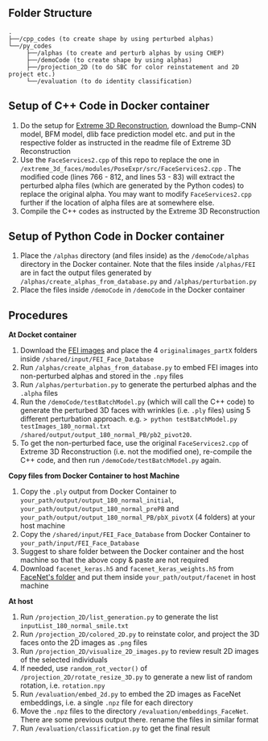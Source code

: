 ## Folder Structure

    .  
    ├──/cpp_codes (to create shape by using perturbed alphas)
    └──/py_codes    
         ├──/alphas (to create and perturb alphas by using CHEP)
         ├──/demoCode (to create shape by using alphas)
         ├──/projection_2D (to do SBC for color reinstatement and 2D project etc.)
         └──/evaluation (to do identity classification)

## Setup of C++ Code in Docker container

1. Do the setup for [Extreme 3D Reconstruction][1], download the Bump-CNN model, BFM model, dlib face prediction model etc. and put in the respective folder as instructed in the readme file of Extreme 3D Reconstruction
2. Use the `FaceServices2.cpp` of this repo to replace the one in `/extreme_3d_faces/modules/PoseExpr/src/FaceServices2.cpp` . The modified code (lines 766 - 812, and lines 53 - 83) will extract the perturbed alpha files (which are generated by the Python codes) to replace the original alpha. You may want to modify `FaceServices2.cpp` further if the location of alpha files are at somewhere else.
3. Compile the C++ codes as instructed by the Extreme 3D Reconstruction

## Setup of Python Code in Docker container

1. Place the `/alphas` directory (and files inside) as the `/demoCode/alphas` directory in the Docker container. Note that the files inside `/alphas/FEI` are in fact the output files generated by `/alphas/create_alphas_from_database.py` and `/alphas/perturbation.py`
2. Place the files inside `/demoCode` in `/demoCode` in the Docker container

## Procedures

**At Docket container**
1. Download the [FEI images][2] and place the 4 `originalimages_partX` folders inside `/shared/input/FEI_Face_Database`
2. Run `/alphas/create_alphas_from_database.py` to embed FEI images into non-perturbed alphas and stored in the `.npy` files
3. Run `/alphas/perturbation.py` to generate the perturbed alphas and the `.alpha` files
4. Run the `/demoCode/testBatchModel.py` (which will call the C++ code) to generate the perturbed 3D faces with wrinkles (i.e. `.ply` files) using 5 different perturbation approach. e.g. `> python testBatchModel.py testImages_180_normal.txt /shared/output/output_180_normal_PB/pb2_pivot20`.
5. To get the non-perturbed face, use the original `FaceServices2.cpp` of Extreme 3D Reconstruction (i.e. not the modified one), re-compile the C++ code, and then run `/demoCode/testBatchModel.py` again.

**Copy files from Docker Container to host Machine**
1. Copy the `.ply` output from Docker Container to `your_path/output/output_180_normal_initial`, `your_path/output/output_180_normal_prePB` and `your_path/output/output_180_normal_PB/pbX_pivotX` (4 folders) at your host machine
2. Copy the `/shared/input/FEI_Face_Database` from Docker Container to `your_path/input/FEI_Face_Database`
3. Suggest to share folder between the Docker container and the host machine so that the above copy & paste are not required
4. Download `facenet_keras.h5` and `facenet_keras_weights.h5` from [FaceNet's folder][3] and put them inside `your_path/output/facenet` in host machine

**At host**
1. Run `/projection_2D/list_generation.py` to generate the list `inputList_180_normal_smile.txt`
2. Run `/projection_2D/colored_2D.py` to reinstate color, and project the 3D faces onto the 2D images as `.png` files
3. Run `/projection_2D/visualize_2D_images.py` to review result 2D images of the selected individuals
4. If needed, use `random_rot_vector()` of `/projection_2D/rotate_resize_3D.py` to generate a new list of random rotation, i.e. `rotation.npy`
5. Run `/evaluation/embed_2d.py` to embed the 2D images as FaceNet embeddings, i.e. a single `.npz` file for each directory
6. Move the `.npz` files to the directory `/evaluation/embeddings_FaceNet`. There are some previous output there. rename the files in similar format
7. Run `/evaluation/classification.py` to get the final result

[1]: https://github.com/anhttran/extreme_3d_faces
[2]: https://fei.edu.br/~cet/facedatabase.html
[3]: https://drive.google.com/drive/folders/1pwQ3H4aJ8a6yyJHZkTwtjcL4wYWQb7bn
